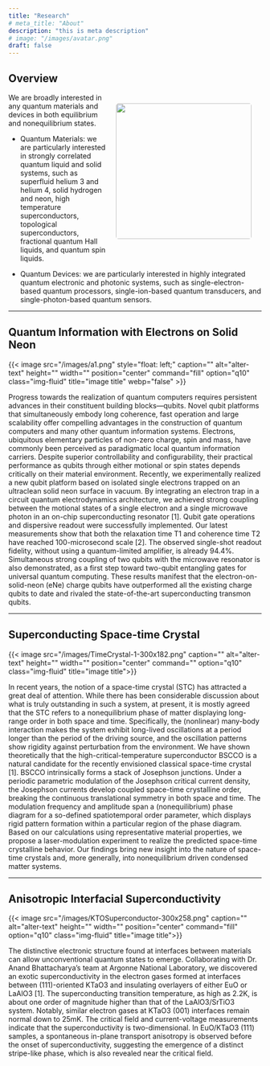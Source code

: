 ```yaml
---
title: "Research"
# meta_title: "About"
description: "this is meta description"
# image: "/images/avatar.png"
draft: false
---
```


## Overview

<img src="/images/x-mon+on+fridge.jpg" style="float: right; padding: 20px; border-radius: 25px;" width="270">


We are broadly interested in any quantum materials and devices in both equilibrium and nonequilibrium states. 

* Quantum Materials: we are particularly interested in strongly correlated quantum liquid and solid systems, such as superfluid helium 3 and helium 4, solid hydrogen and neon, high temperature superconductors, topological superconductors, fractional quantum Hall liquids, and quantum spin liquids.

* Quantum Devices: we are particularly interested in highly integrated quantum electronic and photonic systems, such as single-electron-based quantum processors, single-ion-based quantum transducers, and single-photon-based quantum sensors.

<hr>

## Quantum Information with Electrons on Solid Neon

{{< image src="/images/a1.png" style="float: left;" caption="" alt="alter-text" height="" width="" position="center" command="fill" option="q10" class="img-fluid" title="image title"  webp="false" >}}

<!-- <img style="float: left; padding: 20px; border-radius: 25px;" width="200" src="/images/a1.png"> -->
<!-- {{< image src="/images/a1.png" style="float: right; padding: 20px; border-radius: 25px;" width="200" >}} -->

Progress towards the realization of quantum computers requires persistent advances in their constituent building blocks—qubits. Novel qubit platforms that simultaneously embody long coherence, fast operation and large scalability offer compelling advantages in the construction of quantum computers and many other quantum information systems. Electrons, ubiquitous elementary particles of non-zero charge, spin and mass, have commonly been perceived as paradigmatic local quantum information carriers. Despite superior controllability and configurability, their practical performance as qubits through either motional or spin states depends critically on their material environment. Recently, we experimentally realized a new qubit platform based on isolated single electrons trapped on an ultraclean solid neon surface in vacuum. By integrating an electron trap in a circuit quantum electrodynamics architecture, we achieved strong coupling between the motional states of a single electron and a single microwave photon in an on-chip superconducting resonator [1]. Qubit gate operations and dispersive readout were successfully implemented. Our latest measurements show that both the relaxation time T1 and coherence time T2 have reached 100-microsecond scale [2]. The observed single-shot readout fidelity, without using a quantum-limited amplifier, is already 94.4%. Simultaneous strong coupling of two qubits with the microwave resonator is also demonstrated, as a first step toward two-qubit entangling gates for universal quantum computing. These results manifest that the electron-on-solid-neon (eNe) charge qubits have outperformed all the existing charge qubits to date and rivaled the state-of-the-art superconducting transmon qubits.

<hr>

## Superconducting Space-time Crystal

{{< image src="/images/TimeCrystal-1-300x182.png" caption="" alt="alter-text" height="" width="" position="center" command="" option="q10" class="img-fluid" title="image title">}}

In recent years, the notion of a space-time crystal (STC) has attracted a great deal of attention. While there has been considerable discussion about what is truly outstanding in such a system, at present, it is mostly agreed that the STC refers to a nonequilibrium phase of matter displaying long-range order in both space and time. Specifically, the (nonlinear) many-body interaction makes the system exhibit long-lived oscillations at a period longer than the period of the driving source, and the oscillation patterns show rigidity against perturbation from the environment. We have shown theoretically that the high-critical-temperature superconductor BSCCO is a natural candidate for the recently envisioned classical space-time crystal [1]. BSCCO intrinsically forms a stack of Josephson junctions. Under a periodic parametric modulation of the Josephson critical current density, the Josephson currents develop coupled space-time crystalline order, breaking the continuous translational symmetry in both space and time. The modulation frequency and amplitude span a (nonequilibrium) phase diagram for a so-defined spatiotemporal order parameter, which displays rigid pattern formation within a particular region of the phase diagram. Based on our calculations using representative material properties, we propose a laser-modulation experiment to realize the predicted space-time crystalline behavior. Our findings bring new insight into the nature of space-time crystals and, more generally, into nonequilibrium driven condensed matter systems. 

<hr>

## Anisotropic Interfacial Superconductivity

{{< image src="/images/KTOSuperconductor-300x258.png" caption="" alt="alter-text" height="" width="" position="center" command="fill" option="q10" class="img-fluid" title="image title">}}

The distinctive electronic structure found at interfaces between materials can allow unconventional quantum states to emerge. Collaborating with Dr. Anand Bhattacharya’s team at Argonne National Laboratory, we discovered an exotic superconductivity in the electron gases formed at interfaces between (111)-oriented KTaO3 and insulating overlayers of either EuO or LaAlO3 [1]. The superconducting transition temperature, as high as 2.2K, is about one order of magnitude higher than that of the LaAlO3/SrTiO3 system. Notably, similar electron gases at KTaO3 (001) interfaces remain normal down to 25mK. The critical field and current-voltage measurements indicate that the superconductivity is two-dimensional. In EuO/KTaO3 (111) samples, a spontaneous in-plane transport anisotropy is observed before the onset of superconductivity, suggesting the emergence of a distinct stripe-like phase, which is also revealed near the critical field.





